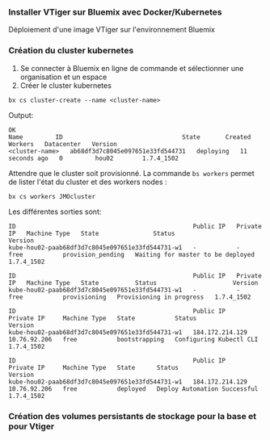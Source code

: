
### Installer VTiger sur Bluemix avec Docker/Kubernetes
Déploiement d'une image VTiger sur l'environnement Bluemix

### Création du cluster kubernetes
1. Se connecter à Bluemix en ligne de commande et sélectionner une organisation et un espace
1. Créer le cluster kubernetes
```
bx cs cluster-create --name <cluster-name>
```
Output:
```
OK
Name         ID                                 State       Created          Workers   Datacenter   Version
<cluster-name>   ab68df3d7c8045e097651e33fd544731   deploying   11 seconds ago   0         hou02        1.7.4_1502
```
Attendre que le cluster soit provisionné. La commande `bs workers` permet de lister l'état du cluster et des workers nodes :
```
bx cs workers JMOcluster
```
Les différentes sorties sont:
```
ID                                                 Public IP   Private IP   Machine Type   State               Status                              Version
kube-hou02-paab68df3d7c8045e097651e33fd544731-w1   -           -            free           provision_pending   Waiting for master to be deployed   1.7.4_1502

ID                                                 Public IP   Private IP   Machine Type   State          Status                     Version
kube-hou02-paab68df3d7c8045e097651e33fd544731-w1   -           -            free           provisioning   Provisioning in progress   1.7.4_1502

ID                                                 Public IP         Private IP     Machine Type   State           Status                    Version
kube-hou02-paab68df3d7c8045e097651e33fd544731-w1   184.172.214.129   10.76.92.206   free           bootstrapping   Configuring Kubectl CLI   1.7.4_1502

ID                                                 Public IP         Private IP     Machine Type   State      Status                         Version
kube-hou02-paab68df3d7c8045e097651e33fd544731-w1   184.172.214.129   10.76.92.206   free           deployed   Deploy Automation Successful   1.7.4_1502
```
### Création des volumes persistants de stockage pour la base et pour Vtiger
